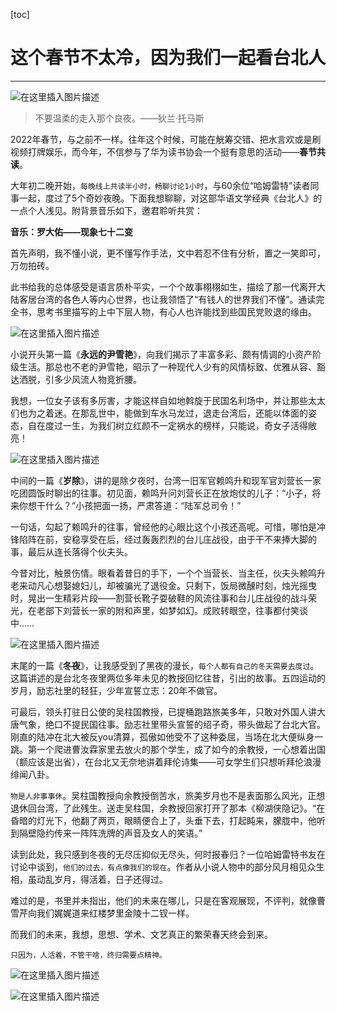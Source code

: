 

[toc]





# 这个春节不太冷，因为我们一起看台北人

---

![在这里插入图片描述](https://img-blog.csdnimg.cn/4269d57ca1a7457a8bb6f960283f2032.png)

> 不要温柔的走入那个良夜。——狄兰·托马斯

2022年春节，与之前不一样。往年这个时候，可能在觥筹交错、把水言欢或是刷视频打牌娱乐，而今年，不信参与了华为读书协会一个挺有意思的活动——**春节共读**。

大年初二晚开始，`每晚线上共读半小时，畅聊讨论1小时`，与60余位“哈姆雷特"读者同事一起，度过了5个奇妙夜晚。下面我想聊聊，对这部华语文学经典《台北人》的一点个人浅见。附背景音乐如下，邀君聆听共赏：

**音乐：罗大佑——现象七十二变**

首先声明，我不懂小说，更不懂写作手法，文中若忍不住有分析，置之一笑即可，万勿拍砖。

此书给我的总体感受是语言质朴平实，一个个故事栩栩如生，描绘了那一代离开大陆客居台湾的各色人等内心世界，也让我领悟了“有钱人的世界我们不懂”。通读完全书，思考书里描写的上中下层人物，有心人也许能找到些国民党败退的缘由。

![在这里插入图片描述](https://img-blog.csdnimg.cn/6990b22e79134723bb5f574fce7492c6.png)

小说开头第一篇《**永远的尹雪艳**》，向我们揭示了丰富多彩、颇有情调的小资产阶级生活。那总也不老的尹雪艳，昭示了一种现代人少有的风情标致、优雅从容、豁达洒脱，引多少风流人物竞折腰。

我想，一位女子该有多厉害，才能这样自如地斡旋于民国名利场中，并让那些太太们也为之着迷。在那乱世中，能做到车水马龙过，退走台湾后，还能以体面的姿态，自在度过一生，为我们树立红颜不一定祸水的榜样，只能说，奇女子活得敞亮！

![在这里插入图片描述](https://img-blog.csdnimg.cn/74a9ccd876f7424a8e59513920ccc84a.png)

中间的一篇《**岁除**》，讲的是除夕夜时，台湾一旧军官赖鸣升和现军官刘营长一家吃团圆饭时聊出的往事。初见面，赖鸣升问刘营长正在放炮仗的儿子：“小子，将来你想干什么？”小孩把面一扬，严肃答道：“陆军总司令！”

一句话，勾起了赖鸣升的往事，曾经他的心眼比这个小孩还高呢。可惜，哪怕是冲锋陷阵在前，安稳享受在后，经过轰轰烈烈的台儿庄战役，由于干不来捧大脚的事，最后从连长落得个伙夫头。

今昔对比，触景伤情。眼看着昔日的手下，一个个当营长、当主任，伙夫头赖鸣升老来动凡心想娶媳妇儿，却被骗光了退役金。只剩下，饭局微醺时刻，烛光摇曳时，晃出一生精彩片段——割营长靴子耍破鞋的风流往事和台儿庄战役的战斗荣光，在老部下刘营长一家的附和声里，如梦如幻。成败转眼空，往事都付笑谈中……

![在这里插入图片描述](https://img-blog.csdnimg.cn/4c94a5e498dd4daf993e6419b6a2cb68.png)

末尾的一篇《**冬夜**》，让我感受到了黑夜的漫长，`每个人都有自己的冬天需要去度过`。这篇讲述的是台北冬夜里两位多年未见的教授回忆往昔，引出的故事。五四运动的岁月，励志社里的轻狂，少年宣誓立志：20年不做官。

可最后，领头打驻日公使的吴柱国教授，已提桶跑路旅美多年，只敢对外国人讲大唐气象，绝口不提民国往事。励志社里带头宣誓的绍子奇，带头做起了台北大官。刚直的陆冲在北大被反you清算，孤傲如他受不了这种委屈，当场在北大便纵身一跳。第一个爬进曹汝霖家里去放火的那个学生，成了如今的余教授，一心想着出国（额应该是出省），在台北又无奈地讲着拜伦诗集——可女学生们只想听拜伦浪漫绯闻八卦。

`物是人非事事休`。吴柱国教授向余教授倒苦水，旅美岁月也不是表面那么风光，正想退休回台湾，了此残生。送走吴柱国，余教授回家打开了那本《柳湖侠隐记》。“在昏暗的灯光下，他翻了两页，眼睛便合上了，头垂下去，打起盹来，朦胧中，他听到隔壁隐约传来一阵阵洗牌的声音及女人的笑语。”

读到此处，我只感到冬夜的无尽压抑似无尽头，何时报春归？一位哈姆雷特书友在讨论中谈到，`他们的过去，有点像我们的现在`。作者从小说人物中的部分风月相见众生相，虽动乱岁月，得活着，日子还得过。

难过的是，书里并未指出，他们的未来在哪儿，只是在客观展现，不评判，就像曹雪芹向我们娓娓道来红楼梦里金陵十二钗一样。

而我们的未来，我想，思想、学术、文艺真正的繁荣春天终会到来。

`只因为，人活着，不管干啥，终归需要点精神。`

![在这里插入图片描述](https://img-blog.csdnimg.cn/3b88ffd3f6b441beb894ffeb78ebf421.png)

![在这里插入图片描述](https://img-blog.csdnimg.cn/e15f2d63e0d74a6c98b23eb3406696fe.png)
